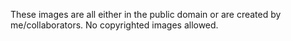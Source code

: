 These images are all either in the public domain or are created by me/collaborators. No copyrighted images allowed.
